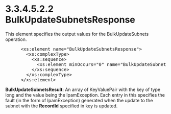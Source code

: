 <html dir="LTR" xmlns:mshelp="http://msdn.microsoft.com/mshelp" xmlns:ddue="http://ddue.schemas.microsoft.com/authoring/2003/5" xmlns:xlink="http://www.w3.org/1999/xlink" xmlns:tool="http://www.microsoft.com/tooltip">
 <body>
 <div id="header">
 <h1 class="heading">3.3.4.5.2.2 BulkUpdateSubnetsResponse</h1>
 </div>
 <div id="mainSection">
 <div id="mainBody">
 <div id="allHistory" class="saveHistory"></div>
 <div id="sectionSection0" class="section" name="collapseableSection">
 

<p>This element specifies the output values for the
BulkUpdateSubnets operation.</p>

<dl>
<dd>
<div><pre> &lt;xs:element name=&quot;BulkUpdateSubnetsResponse&quot;&gt;
   &lt;xs:complexType&gt;
     &lt;xs:sequence&gt;
       &lt;xs:element minOccurs=&quot;0&quot; name=&quot;BulkUpdateSubnetsResult&quot; nillable=&quot;true&quot; type=&quot;sysgen:ArrayOfKeyValuePairOflongIpamExceptionmhTjmZB3&quot; /&gt;
     &lt;/xs:sequence&gt;
   &lt;/xs:complexType&gt;
 &lt;/xs:element&gt;
</pre></div>
</dd></dl>

<p><b>BulkUpdateSubnetsResult</b>: An array of
KeyValuePair with the key of type long and the value being the IpamException.
Each entry in this specifies the fault (in the form of IpamException) generated
when the update to the subnet with the <b>RecordId</b> specified in key is
updated.</p>


 </div>
 </div>
 </div>
 </body>
</html>
